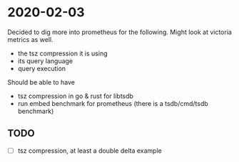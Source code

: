 # 2020-02-03

Decided to dig more into prometheus for the following. Might look at victoria metrics as well.

- the tsz compression it is using
- its query language
- query execution

Should be able to have

- tsz compression in go & rust for libtsdb
- run embed benchmark for prometheus (there is a tsdb/cmd/tsdb benchmark)

## TODO

- [ ] tsz compression, at least a double delta example